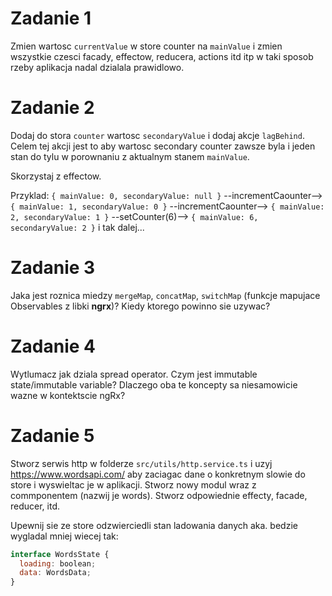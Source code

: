 # Zadanie 1

Zmien wartosc `currentValue` w store counter na `mainValue` i zmien wszystkie czesci facady, effectow, reducera, actions itd itp w taki sposob rzeby aplikacja nadal dzialala prawidlowo.

# Zadanie 2 

Dodaj do stora `counter` wartosc `secondaryValue` i dodaj akcje `lagBehind`. Celem tej akcji jest to aby wartosc secondary counter zawsze byla i jeden stan do tylu w porownaniu z aktualnym stanem `mainValue`. 

Skorzystaj z effectow.

Przyklad:
`{ mainValue: 0, secondaryValue: null }` --incrementCaounter--> `{ mainValue: 1, secondaryValue: 0 }` --incrementCaounter--> `{ mainValue: 2, secondaryValue: 1 }` --setCounter(6)--> `{ mainValue: 6, secondaryValue: 2 }` i tak dalej...

# Zadanie 3 

Jaka jest roznica miedzy `mergeMap`, `concatMap`, `switchMap` (funkcje mapujace Observables z libki **ngrx**)? Kiedy ktorego powinno sie uzywac? 

# Zadanie 4

Wytlumacz jak dziala spread operator. Czym jest immutable state/immutable variable? Dlaczego oba te koncepty sa niesamowicie wazne w kontektscie ngRx?

# Zadanie 5

Stworz serwis http w folderze `src/utils/http.service.ts` i uzyj https://www.wordsapi.com/ aby zaciagac dane o konkretnym slowie do store i wyswieltac je w aplikacji. Stworz nowy modul wraz z commponentem (nazwij je words). Stworz odpowiednie effecty, facade, reducer, itd.

Upewnij sie ze store odzwierciedli stan ladowania danych aka. bedzie wygladal mniej wiecej tak:

```javascript
interface WordsState {
  loading: boolean;
  data: WordsData;
}
```
